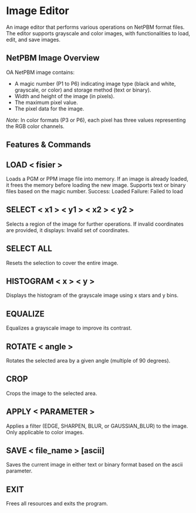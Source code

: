# Image Editor

An image editor that performs various operations on NetPBM format files. The editor supports grayscale and color images, with functionalities to load, edit, and save images.

## NetPBM Image Overview

OA NetPBM image contains:

* A magic number (P1 to P6) indicating image type (black and white, grayscale, or color) and storage method (text or binary).
* Width and height of the image (in pixels).
* The maximum pixel value.
* The pixel data for the image.
  
*Note*: In color formats (P3 or P6), each pixel has three values representing the RGB color channels.

## Features & Commands

## LOAD < fisier >

Loads a PGM or PPM image file into memory. If an image is already loaded, it frees the memory before loading the new image. Supports text or binary files based on the magic number.
Success: Loaded <filename>
Failure: Failed to load <filename>

## SELECT < x1 > < y1 > < x2 > < y2 >

Selects a region of the image for further operations. If invalid coordinates are provided, it displays: Invalid set of coordinates.


## SELECT ALL

Resets the selection to cover the entire image.

## HISTOGRAM < x > < y >

Displays the histogram of the grayscale image using x stars and y bins.


## EQUALIZE

Equalizes a grayscale image to improve its contrast.


## ROTATE < angle >

Rotates the selected area by a given angle (multiple of 90 degrees).


 ## CROP
 Crops the image to the selected area.


## APPLY < PARAMETER >

Applies a filter (EDGE, SHARPEN, BLUR, or GAUSSIAN_BLUR) to the image. Only applicable to color images.


## SAVE < file_name > [ascii]

Saves the current image in either text or binary format based on the ascii parameter.

## EXIT

 Frees all resources and exits the program.
